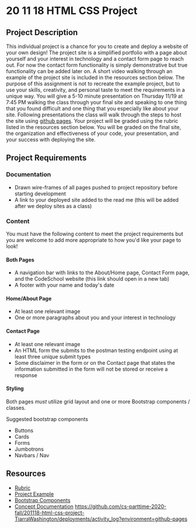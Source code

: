 # 20 11 18 HTML CSS Project

## Project Description
This individual project is a chance for you to create and deploy a website of your own design! The project site is a simplified portfolio with a page about yourself and your interest in technology and a contact form page to reach out. For now the contact form functionality is simply demonstrative but true functionality can be added later on. A short video walking through an example of the project site is included in the resources section below. The purpose of this assignment is not to recreate the example project, but to use your skills, creativity, and personal taste to meet the requirements in a unique way. You will give a 5-10 minute presentation on Thursday 11/19 at 7:45 PM walking the class through your final site and speaking to one thing that you found difficult and one thing that you especially like about your site. Following presentations the class will walk through the steps to host the site using [github pages](https://pages.github.com/). Your project will be graded using the rubric listed in the resources section below. You will be graded on the final site, the organization and effectiveness of your code, your presentation, and your success with deploying the site.

## Project Requirements
### Documentation
- Drawn wire-frames of all pages pushed to project repository before starting development
- A link to your deployed site added to the read me (this will be added after we deploy sites as a class) 

### Content
You must have the following content to meet the project requirements but you are welcome to add more appropriate to how you'd like your page to look!
#### Both Pages
- A navigation bar with links to the About/Home page, Contact Form page, and the CodeSchool website (this link should open in a new tab)
- A footer with your name and today's date
#### Home/About Page
- At least one relevant image
- One or more paragraphs about you and your interest in technology
#### Contact Page
- At least one relevant image
- An HTML form the submits to the postman testing endpoint using at least three unique submit types
- Some disclaimer in the form or on the Contact page that states the information submitted in the form will not be stored or receive a response
#### Styling
Both pages *must* utilize grid layout and one or more Bootstrap components / classes. 

Suggested bootstrap components
- Buttons
- Cards
- Forms
- Jumbotrons
- Navbars / Nav

## Resources
- [Rubric](https://docs.google.com/document/d/1wGDWz_JkXDsGvOjrfrUz6JEMQ1DNz60m9ssCePD6ZJc/edit?usp=sharing)
- [Project Example](https://youtu.be/fwX0jdbybKU)
- [Bootstrap Components](https://getbootstrap.com/docs/4.5/components)
- [Concept Documentation](https://github.com/cs-parttime-2020-fall/part-time-program-syllabus/blob/master/htmlCSS.md)
https://github.com/cs-parttime-2020-fall/201118-html-css-project-TiarraWashington/deployments/activity_log?environment=github-pages
